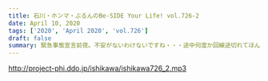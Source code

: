 ```yaml
---
title: 石川・ホンマ・ぶるんのBe-SIDE Your Life! vol.726-2
date: April 10, 2020
tags: ['2020', 'April 2020', 'vol.726']
draft: false
summary: 緊急事態宣言前夜。不安がないわけないですね・・・途中何度か回線途切れてほんまさんぶるんさんの声聞こえずらくなってます・・・すみません！
---
```


http://project-phi.ddo.jp/ishikawa/ishikawa726_2.mp3

